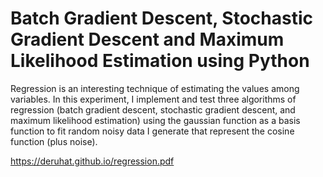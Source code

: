 # Batch Gradient Descent, Stochastic Gradient Descent and Maximum Likelihood Estimation using Python

Regression is an interesting technique of estimating the values among variables. In this experiment, I implement and test three algorithms of regression (batch gradient descent, stochastic gradient descent, and maximum likelihood estimation) using the gaussian function as a basis function to fit random noisy data I generate that represent the cosine function (plus noise).

https://deruhat.github.io/regression.pdf
